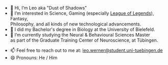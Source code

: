 - 👋 Hi, I’m Leo aka "Dust of Shadows"
- 👀 I’m interested in Science, Gaming (especially [League of Legends](https://www.leagueofgraphs.com/summoner/euw/Dust%20of%20Shadows-EUW)), Fantasy, <br>
  Philosophy, and all kinds of new technological advancements.
- 🌱 I did my Bachelor's degree in Biology at the University of Bielefeld.
- 🧠 I’m currently studying the Neural & Behavioural Sciences Master <br> as part of the Graduate Training Center of Neuroscience, at Tübingen.
<!-- - 💞️ I’m looking to collaborate on ... -->
- 📫 Feel free to reach out to me at: leo.werner@student.uni-tuebingen.de
- 😄 Pronouns: He / Him
<!-- - ⚡ Fun fact: ... -->

<!---
DustofShadows/DustofShadows is a ✨ special ✨ repository because its `README.md` (this file) appears on your GitHub profile.
You can click the Preview link to take a look at your changes.
--->
